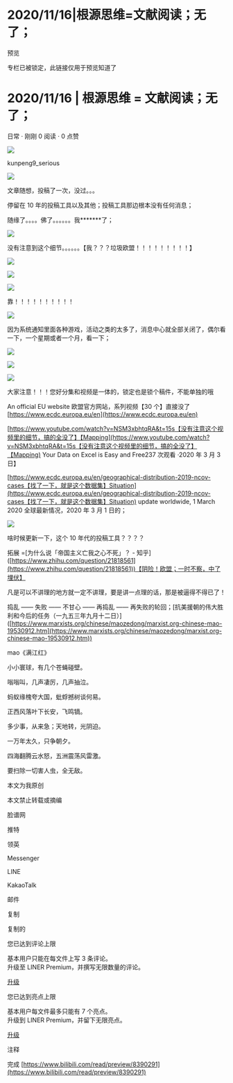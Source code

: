 # 2020/11/16|根源思维=文献阅读；无了；
   预览 

专栏已被锁定，此链接仅用于预览知道了

# 2020/11/16 | 根源思维 = 文献阅读；无了；

日常 · 刚刚 0 阅读 · 0 点赞

![](https://i1.hdslb.com/bfs/face/694fd91336ee7fbfe3c26040c13526a78266a85b.jpg)

kunpeng9_serious

![](https://i0.hdslb.com/bfs/article/cd04e1f32145138d15b5aa552f7a022c6acdf60d.png@1320w_770h.webp)

文章随想，投稿了一次，没过。。。

停留在 10 年的投稿工具以及其他；投稿工具那边根本没有任何消息；  

随缘了。。。。佛了。。。。。。我\*\*\*\*\*\*\*了；

![](https://i0.hdslb.com/bfs/article/84b9dbf02bd5d38690b7ae5f4ed76a1b0c36a320.png@1320w_870h.webp)

没有注意到这个细节。。。。。。【我？？？垃圾欧盟！！！！！！！！！】

![](https://i0.hdslb.com/bfs/article/da988d982ef0a86cedaa1c046092141beaaae31d.png@1320w_1286h.webp)

![](https://i0.hdslb.com/bfs/article/bedbf5c07d42a26967b77bcd75864b0156e1b74f.png@1320w_1234h.webp)

![](https://i0.hdslb.com/bfs/article/e4874299494c11079f1f780b33bbe23a16061d2f.png@1320w_1018h.webp)

靠！！！！！！！！！！  

![](https://i0.hdslb.com/bfs/article/1cd502c783c5e77ef36cc130394a11e8432cc183.png@1320w_1060h.webp)

因为系统通知里面各种游戏，活动之类的太多了，消息中心就全部关闭了，偶尔看一下，一个星期或者一个月，看一下；

![](https://i0.hdslb.com/bfs/article/0735f5a96c4de6fe3e45ef0c879796997bac6fc0.png@1320w_820h.webp)

![](https://i0.hdslb.com/bfs/article/ac897623c3c12ccfd42fb9fac381f4692cdb1c9a.png@1320w_1260h.webp)

![](https://i0.hdslb.com/bfs/article/6833ed7d0e1081a3847e3460c5979f5370ec91f0.png@1320w_712h.webp)

大家注意！！！您好分集和视频是一体的，锁定也是锁个稿件，不能单独的哦

An official EU website 欧盟官方网站，系列视频【30 个】直接没了[https://www.ecdc.europa.eu/en](https://www.ecdc.europa.eu/en)

[https://www.youtube.com/watch?v=NSM3xbhtqRA&t=15s【没有注意这个视频里的细节，搞的全没了】【Mapping](https://www.youtube.com/watch?v=NSM3xbhtqRA&t=15s【没有注意这个视频里的细节，搞的全没了】【Mapping) Your Data on Excel is Easy and Free237 次观看 ·2020 年 3 月 3 日】

[https://www.ecdc.europa.eu/en/geographical-distribution-2019-ncov-cases【找了一下，就是这个数据集】Situation](https://www.ecdc.europa.eu/en/geographical-distribution-2019-ncov-cases【找了一下，就是这个数据集】Situation) update worldwide, 1 March 2020 全球最新情况，2020 年 3 月 1 日的；

![](https://i0.hdslb.com/bfs/article/d0d58906bcca1457bcc3742ea9bea49f9ec7d2e6.png@1320w_1232h.webp)

啥时候更新一下，这个 10 年代的投稿工具？？？？

拓展 =\[为什么说「帝国主义亡我之心不死」？ - 知乎]([https://www.zhihu.com/question/21818561](https://www.zhihu.com/question/21818561))【阴险！欧盟；一时不察，中了埋伏】

凡是可以不讲理的地方就一定不讲理，要是讲一点理的话，那是被逼得不得已了！

捣乱 —— 失败 —— 不甘心 —— 再捣乱 —— 再失败的轮回；\[抗美援朝的伟大胜利和今后的任务（一九五三年九月十二日）]([https://www.marxists.org/chinese/maozedong/marxist.org-chinese-mao-19530912.htm](https://www.marxists.org/chinese/maozedong/marxist.org-chinese-mao-19530912.htm))

mao《满江红》

小小寰球，有几个苍蝇碰壁。

嗡嗡叫，几声凄厉，几声抽泣。

蚂蚁缘槐夸大国，蚍蜉撼树谈何易。

正西风落叶下长安，飞鸣镝。

多少事，从来急；天地转，光阴迫。

一万年太久，只争朝夕。

四海翻腾云水怒，五洲震荡风雷激。

要扫除一切害人虫，全无敌。

本文为我原创

本文禁止转载或摘编

脸谱网

推特

领英

Messenger

LINE

KakaoTalk

邮件

复制

复制的

您已达到评论上限

基本用户只能在每文件上写 3 条评论。  
升级至 LINER Premium，并撰写无限数量的评论。

[升级](https://getliner.com/upgrade)

您已达到亮点上限

基本用户每文件最多只能有 7 个亮点。  
升级到 LINER Premium，并留下无限亮点。

[升级](https://getliner.com/upgrade)

注释

完成 
 [https://www.bilibili.com/read/preview/8390291](https://www.bilibili.com/read/preview/8390291)
